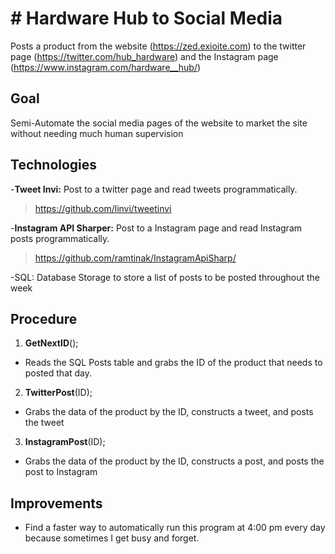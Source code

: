 <!DOCTYPE html>
<html>

<head>
  <meta charset="utf-8">
  <meta name="viewport" content="width=device-width, initial-scale=1.0">
  <title>Social</title>
  <link rel="stylesheet" href="https://stackedit.io/style.css" />
</head>

<body class="stackedit">
  <div class="stackedit__html"><h1 id="hardware-hub-to-social-media"># Hardware Hub to Social Media</h1>
<p>Posts a product from the website (<a href="https://zed.exioite.com">https://zed.exioite.com</a>) to the twitter page (<a href="https://twitter.com/hub_hardware">https://twitter.com/hub_hardware</a>) and the Instagram page (<a href="https://www.instagram.com/hardware__hub/">https://www.instagram.com/hardware__hub/</a>)</p>
<h2 id="goal">Goal</h2>
<p>Semi-Automate the social media pages of the website to market the site without needing much human supervision</p>
<h2 id="technologies">Technologies</h2>
<p>-<strong>Tweet Invi:</strong> Post to a twitter page and read tweets programmatically.</p>
<blockquote>
<p><a href="https://github.com/linvi/tweetinvi">https://github.com/linvi/tweetinvi</a></p>
</blockquote>
<p>-<strong>Instagram API Sharper:</strong> Post to a Instagram page and read Instagram posts programmatically.</p>
<blockquote>
<p><a href="https://github.com/ramtinak/InstagramApiSharp/">https://github.com/ramtinak/InstagramApiSharp/</a></p>
</blockquote>
<p>-SQL: Database Storage to store a list of posts to be posted throughout the week</p>
<h2 id="procedure">Procedure</h2>
<ol>
<li><strong>GetNextID</strong>();</li>
</ol>
<ul>
<li>Reads the SQL Posts table and grabs the ID of the product that needs to posted that day.</li>
</ul>
<ol start="2">
<li><strong>TwitterPost</strong>(ID);</li>
</ol>
<ul>
<li>Grabs the data of the product by the ID, constructs a tweet, and posts the tweet</li>
</ul>
<ol start="3">
<li><strong>InstagramPost</strong>(ID);</li>
</ol>
<ul>
<li>Grabs the data of the product by the ID, constructs a post, and posts the post to Instagram</li>
</ul>
<h2 id="improvements">Improvements</h2>
<ul>
<li>Find a faster way to automatically run this program at 4:00 pm every day because sometimes I get busy and forget.</li>
</ul>
</div>
</body>

</html>
